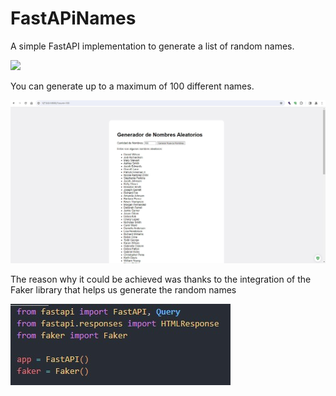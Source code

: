 # FastAPiNames

A simple FastAPI implementation to generate a list of random names.

![](imagenes/captura1.png)


You can generate up to a maximum of 100 different names.

![](/imagenes/captura2.jpg)

The reason why it could be achieved was thanks to the integration of the Faker library that helps us generate the random names

![](./imagenes/captura3.jpg)
